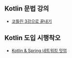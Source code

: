 ## Kotlin 문법 강의
- [코틀린 3강으로 끝내기](https://www.inflearn.com/course/%EC%BD%94%ED%8B%80%EB%A6%B0-%EB%81%9D%EB%82%B4%EA%B8%B0/dashboard)

## Kotlin 도입 시행착오
- [Kotlin & Spring 네트워킹 밋업](https://www.inflearn.com/course/inflearn-wanted-meetup/dashboard)
